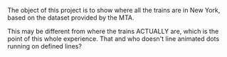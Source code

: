 The object of this project is to show where all the trains are in New York, based on the dataset provided by the MTA. 

This may be different from where the trains ACTUALLY are, which is the point of this whole experience. That and who doesn't line animated dots running on defined lines?

